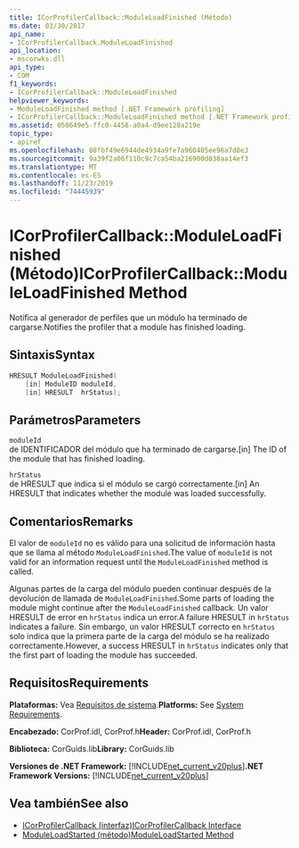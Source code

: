 ```yaml
---
title: ICorProfilerCallback::ModuleLoadFinished (Método)
ms.date: 03/30/2017
api_name:
- ICorProfilerCallback.ModuleLoadFinished
api_location:
- mscorwks.dll
api_type:
- COM
f1_keywords:
- ICorProfilerCallback::ModuleLoadFinished
helpviewer_keywords:
- ModuleLoadFinished method [.NET Framework profiling]
- ICorProfilerCallback::ModuleLoadFinished method [.NET Framework profiling]
ms.assetid: 050649e5-ffc0-4458-a0a4-d9ee128a219e
topic_type:
- apiref
ms.openlocfilehash: 08fbf49e6944de4934a9fe7a960405ee96a7d8e3
ms.sourcegitcommit: 9a39f2a06f110c9c7ca54ba216900d038aa14ef3
ms.translationtype: MT
ms.contentlocale: es-ES
ms.lasthandoff: 11/23/2019
ms.locfileid: "74445939"
---
```

# <a name="icorprofilercallbackmoduleloadfinished-method"></a><span data-ttu-id="92e68-102">ICorProfilerCallback::ModuleLoadFinished (Método)</span><span class="sxs-lookup"><span data-stu-id="92e68-102">ICorProfilerCallback::ModuleLoadFinished Method</span></span>
<span data-ttu-id="92e68-103">Notifica al generador de perfiles que un módulo ha terminado de cargarse.</span><span class="sxs-lookup"><span data-stu-id="92e68-103">Notifies the profiler that a module has finished loading.</span></span>  
  
## <a name="syntax"></a><span data-ttu-id="92e68-104">Sintaxis</span><span class="sxs-lookup"><span data-stu-id="92e68-104">Syntax</span></span>  
  
```cpp  
HRESULT ModuleLoadFinished(  
    [in] ModuleID moduleId,  
    [in] HRESULT  hrStatus);  
```  
  
## <a name="parameters"></a><span data-ttu-id="92e68-105">Parámetros</span><span class="sxs-lookup"><span data-stu-id="92e68-105">Parameters</span></span>  
 `moduleId`  
 <span data-ttu-id="92e68-106">de IDENTIFICADOR del módulo que ha terminado de cargarse.</span><span class="sxs-lookup"><span data-stu-id="92e68-106">[in] The ID of the module that has finished loading.</span></span>  
  
 `hrStatus`  
 <span data-ttu-id="92e68-107">de HRESULT que indica si el módulo se cargó correctamente.</span><span class="sxs-lookup"><span data-stu-id="92e68-107">[in] An HRESULT that indicates whether the module was loaded successfully.</span></span>  
  
## <a name="remarks"></a><span data-ttu-id="92e68-108">Comentarios</span><span class="sxs-lookup"><span data-stu-id="92e68-108">Remarks</span></span>  
 <span data-ttu-id="92e68-109">El valor de `moduleId` no es válido para una solicitud de información hasta que se llama al método `ModuleLoadFinished`.</span><span class="sxs-lookup"><span data-stu-id="92e68-109">The value of `moduleId` is not valid for an information request until the `ModuleLoadFinished` method is called.</span></span>  
  
 <span data-ttu-id="92e68-110">Algunas partes de la carga del módulo pueden continuar después de la devolución de llamada de `ModuleLoadFinished`.</span><span class="sxs-lookup"><span data-stu-id="92e68-110">Some parts of loading the module might continue after the `ModuleLoadFinished` callback.</span></span> <span data-ttu-id="92e68-111">Un valor HRESULT de error en `hrStatus` indica un error.</span><span class="sxs-lookup"><span data-stu-id="92e68-111">A failure HRESULT in `hrStatus` indicates a failure.</span></span> <span data-ttu-id="92e68-112">Sin embargo, un valor HRESULT correcto en `hrStatus` solo indica que la primera parte de la carga del módulo se ha realizado correctamente.</span><span class="sxs-lookup"><span data-stu-id="92e68-112">However, a success HRESULT in `hrStatus` indicates only that the first part of loading the module has succeeded.</span></span>  
  
## <a name="requirements"></a><span data-ttu-id="92e68-113">Requisitos</span><span class="sxs-lookup"><span data-stu-id="92e68-113">Requirements</span></span>  
 <span data-ttu-id="92e68-114">**Plataformas:** Vea [Requisitos de sistema](../../../../docs/framework/get-started/system-requirements.md).</span><span class="sxs-lookup"><span data-stu-id="92e68-114">**Platforms:** See [System Requirements](../../../../docs/framework/get-started/system-requirements.md).</span></span>  
  
 <span data-ttu-id="92e68-115">**Encabezado:** CorProf.idl, CorProf.h</span><span class="sxs-lookup"><span data-stu-id="92e68-115">**Header:** CorProf.idl, CorProf.h</span></span>  
  
 <span data-ttu-id="92e68-116">**Biblioteca:** CorGuids.lib</span><span class="sxs-lookup"><span data-stu-id="92e68-116">**Library:** CorGuids.lib</span></span>  
  
 <span data-ttu-id="92e68-117">**Versiones de .NET Framework:** [!INCLUDE[net_current_v20plus](../../../../includes/net-current-v20plus-md.md)]</span><span class="sxs-lookup"><span data-stu-id="92e68-117">**.NET Framework Versions:** [!INCLUDE[net_current_v20plus](../../../../includes/net-current-v20plus-md.md)]</span></span>  
  
## <a name="see-also"></a><span data-ttu-id="92e68-118">Vea también</span><span class="sxs-lookup"><span data-stu-id="92e68-118">See also</span></span>

- [<span data-ttu-id="92e68-119">ICorProfilerCallback (interfaz)</span><span class="sxs-lookup"><span data-stu-id="92e68-119">ICorProfilerCallback Interface</span></span>](../../../../docs/framework/unmanaged-api/profiling/icorprofilercallback-interface.md)
- [<span data-ttu-id="92e68-120">ModuleLoadStarted (método)</span><span class="sxs-lookup"><span data-stu-id="92e68-120">ModuleLoadStarted Method</span></span>](../../../../docs/framework/unmanaged-api/profiling/icorprofilercallback-moduleloadstarted-method.md)
